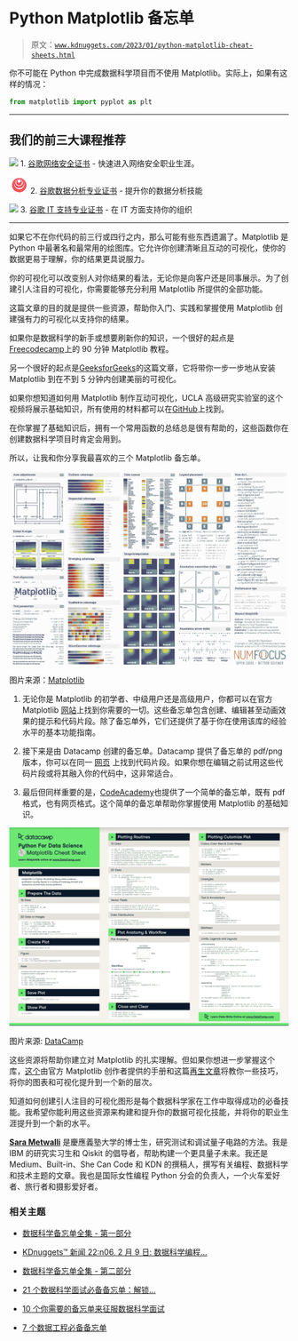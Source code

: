 # Python Matplotlib 备忘单

> 原文：[`www.kdnuggets.com/2023/01/python-matplotlib-cheat-sheets.html`](https://www.kdnuggets.com/2023/01/python-matplotlib-cheat-sheets.html)

你不可能在 Python 中完成数据科学项目而不使用 Matplotlib。实际上，如果有这样的情况：

```py
from matplotlib import pyplot as plt
```

* * *

## 我们的前三大课程推荐

![](img/0244c01ba9267c002ef39d4907e0b8fb.png) 1\. [谷歌网络安全证书](https://www.kdnuggets.com/google-cybersecurity) - 快速进入网络安全职业生涯。

![](img/e225c49c3c91745821c8c0368bf04711.png) 2\. [谷歌数据分析专业证书](https://www.kdnuggets.com/google-data-analytics) - 提升你的数据分析技能

![](img/0244c01ba9267c002ef39d4907e0b8fb.png) 3\. [谷歌 IT 支持专业证书](https://www.kdnuggets.com/google-itsupport) - 在 IT 方面支持你的组织

* * *

如果它不在你代码的前三行或四行之内，那么可能有些东西遗漏了。Matplotlib 是 Python 中最著名和最常用的绘图库。它允许你创建清晰且互动的可视化，使你的数据更易于理解，你的结果更具说服力。

你的可视化可以改变别人对你结果的看法，无论你是向客户还是同事展示。为了创建引人注目的可视化，你需要能够充分利用 Matplotlib 所提供的全部功能。

这篇文章的目的就是提供一些资源，帮助你入门、实践和掌握使用 Matplotlib 创建强有力的可视化以支持你的结果。

如果你是数据科学的新手或想要刷新你的知识，一个很好的起点是[Freecodecamp](https://www.freecodecamp.org/news/matplotlib-course-learn-python-data-visualization/)上的 90 分钟 Matplotlib 教程。

另一个很好的起点是[GeeksforGeeks](https://www.geeksforgeeks.org/data-visualization-using-matplotlib/)的这篇文章，它将带你一步一步地从安装 Matplotlib 到在不到 5 分钟内创建美丽的可视化。

如果你想知道如何用 Matplotlib 制作互动可视化，UCLA 高级研究实验室的这个视频将展示基础知识，所有使用的材料都可以在[GitHub](https://github.com/benjum/idre-spring21-python-data-viz-2)上找到。

在你掌握了基础知识后，拥有一个常用函数的总结总是很有帮助的，这些函数你在创建数据科学项目时肯定会用到。

所以，让我和你分享我最喜欢的三个 Matplotlib 备忘单。

![Python Matplotlib 备忘单](img/17c79296b0ea3a909c5e77598cce3166.png)

图片来源：[Matplotlib](https://matplotlib.org/cheatsheets/)

1.  无论你是 Matplotlib 的初学者、中级用户还是高级用户，你都可以在官方 Matplotlib [网站](https://matplotlib.org/cheatsheets/)上找到你需要的一切。这些备忘单包含创建、编辑甚至动画效果的提示和代码片段。除了备忘单外，它们还提供了基于你在使用该库的经验水平的基本功能指南。

1.  接下来是由 Datacamp 创建的备忘单。Datacamp 提供了备忘单的 pdf/png 版本，你可以在同一 [网页](https://www.datacamp.com/cheat-sheet/matplotlib-cheat-sheet-plotting-in-python) 上找到代码片段。如果你想在编辑之前试用这些代码片段或将其融入你的代码中，这非常适合。

1.  最后但同样重要的是，[CodeAcademy](https://www.codecademy.com/learn/data-visualization/modules/dspath-matplotlib/cheatsheet)也提供了一个简单的备忘单，既有 pdf 格式，也有网页格式。这个简单的备忘单帮助你掌握使用 Matplotlib 的基础知识。

![Python Matplotlib 备忘单](img/f5fef7b37547d4b5a0032f46b6cb5cde.png)

图片来源: [DataCamp](https://www.datacamp.com/cheat-sheet/matplotlib-cheat-sheet-plotting-in-python)

这些资源将帮助你建立对 Matplotlib 的扎实理解。但如果你想进一步掌握这个库，[这个](https://matplotlib.org/cheatsheets/handout-tips.pdf)由官方 Matplotlib 创作者提供的手册和这篇[再生文章](https://regenerativetoday.com/some-tricks-to-make-matplotlib-visualization-even-better/)将教你一些技巧，将你的图表和可视化提升到一个新的层次。

知道如何创建引人注目的可视化图形是每个数据科学家在工作中取得成功的必备技能。我希望你能利用这些资源来构建和提升你的数据可视化技能，并将你的职业生涯提升到一个新的水平。

**[Sara Metwalli](https://www.linkedin.com/in/sara-a-metwalli/)** 是慶應義塾大学的博士生，研究测试和调试量子电路的方法。我是 IBM 的研究实习生和 Qiskit 的倡导者，帮助构建一个更具量子未来。我还是 Medium、Built-in、She Can Code 和 KDN 的撰稿人，撰写有关编程、数据科学和技术主题的文章。我也是国际女性编程 Python 分会的负责人，一个火车爱好者、旅行者和摄影爱好者。

### 相关主题

+   [数据科学备忘单全集 - 第一部分](https://www.kdnuggets.com/2022/02/complete-collection-data-science-cheat-sheets-part-1.html)

+   [KDnuggets™ 新闻 22:n06, 2 月 9 日: 数据科学编程…](https://www.kdnuggets.com/2022/n06.html)

+   [数据科学备忘单全集 - 第二部分](https://www.kdnuggets.com/2022/02/complete-collection-data-science-cheat-sheets-part-2.html)

+   [21 个数据科学面试必备备忘单：解锁…](https://www.kdnuggets.com/2022/06/21-cheat-sheets-data-science-interviews.html)

+   [10 个你需要的备忘单来征服数据科学面试](https://www.kdnuggets.com/2022/10/10-cheat-sheets-need-ace-data-science-interview.html)

+   [7 个数据工程必备备忘单](https://www.kdnuggets.com/2022/12/7-essential-cheat-sheets-data-engineering.html)
